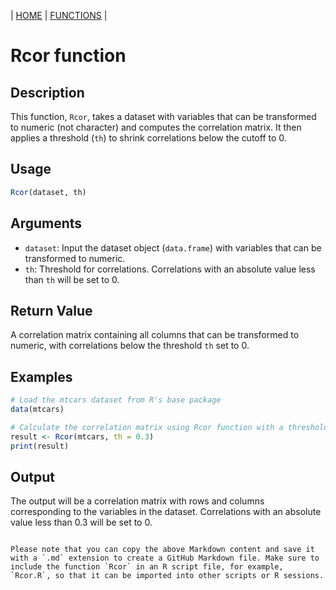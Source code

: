 | [HOME](https://github.com/Rrtk2/RRLab)  |  [FUNCTIONS](https://github.com/Rrtk2/RRLab/blob/master/docs/Functions/FunctionsOverview.md)  | 

# Rcor function

## Description
This function, `Rcor`, takes a dataset with variables that can be transformed to numeric (not character) and computes the correlation matrix. It then applies a threshold (`th`) to shrink correlations below the cutoff to 0.

## Usage
```R
Rcor(dataset, th)
```

## Arguments
- `dataset`: Input the dataset object (`data.frame`) with variables that can be transformed to numeric.
- `th`: Threshold for correlations. Correlations with an absolute value less than `th` will be set to 0.

## Return Value
A correlation matrix containing all columns that can be transformed to numeric, with correlations below the threshold `th` set to 0.

## Examples
```R
# Load the mtcars dataset from R's base package
data(mtcars)

# Calculate the correlation matrix using Rcor function with a threshold of 0.3
result <- Rcor(mtcars, th = 0.3)
print(result)
```

## Output
The output will be a correlation matrix with rows and columns corresponding to the variables in the dataset. Correlations with an absolute value less than 0.3 will be set to 0.
```

Please note that you can copy the above Markdown content and save it with a `.md` extension to create a GitHub Markdown file. Make sure to include the function `Rcor` in an R script file, for example, `Rcor.R`, so that it can be imported into other scripts or R sessions.
